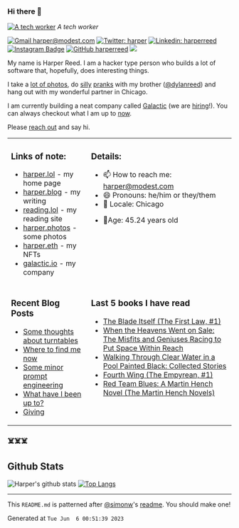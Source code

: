 ### Hi there 👋

<!-- photos starts -->
[![A tech worker](https://harper.photos/photos/L1000319.JPG/L1000319_hu7119c2a9a1a8d36b711b3bb98fb43555_2116240_1200x0_resize_q75_box.JPG)](https://harper.photos/photos/L1000319.JPG/) 
 *A tech worker*
<!-- photos ends -->


<!-- social starts -->
[![Gmail harper@modest.com](https://img.shields.io/badge/-harper@modest.com-c14438?style=flat&logo=Gmail&logoColor=white&link=mailto:harper@modest.com)](mailto:harper@modest.com)
[![Twitter: harper](https://img.shields.io/twitter/follow/harper?style=social)](https://twitter.com/harper)
[![Linkedin: harperreed](https://img.shields.io/badge/-harperreed-blue?style=flat&logo=Linkedin&logoColor=white&link=https://www.linkedin.com/in/harperreed/)](https://www.linkedin.com/in/harperreed/)
[![Instagram Badge](https://img.shields.io/badge/-@harperreed-purple?style=flat&logo=instagram&logoColor=white&link=https://instagram.com/harperreed/)](https://instagram.com/harperreed)
[![GitHub harperreed](https://img.shields.io/github/followers/harperreed?label=follow&style=social)](https://github.com/harperreed)
[![](https://img.shields.io/github/stars/harperreed?style=social)](https://github.com/harperreed)
<!-- social ends -->

<!-- bio starts -->
My name is Harper Reed. I am a hacker type person who builds a lot of software that, hopefully, does interesting things. 

I take a [lot of photos](https://harper.photos), do [silly](http://www.zebraprank.com/) [pranks](https://www.boyhoodhome.com/) with my brother ([@dylanreed](http://twitter.com/dylanreed)) and hang out with my wonderful partner in Chicago. 

I am currently building a neat company called [Galactic](https://galactic.io) (we are [hiring](https://galactic.io/careers/)!). You can always checkout what I am up to [now](https://harperreed.com/now/).

Please [reach out](mailto:harper@modest.com) and say hi. 

<!-- bio ends -->



<table><tr><td valign="top">

### Links of note: 

<!-- links starts -->
- [harper.lol](http://harper.lol) - my home page
- [harper.blog](http://harper.blog) - my writing
- [reading.lol](http://reading.lol) - my reading site
- [harper.photos](http://harper.photos) - some photos
- [harper.eth](http://harper.eth.link) - my NFTs
- [galactic.io](http://galactic.io) - my company



<!-- links ends -->

</td><td valign="top">

### Details: 

<!-- details starts -->
- 📫 How to reach me: [harper@modest.com](mailto:harper@modest.com)
- 😄 Pronouns: he/him or they/them
- 📍 Locale: Chicago
<!-- age starts -->
- 👨Age: 45.24 years old
<!-- age ends -->
<!-- details ends -->

</td></tr><tr><td valign="top">

### Recent Blog Posts

<!-- blog starts -->
* [Some thoughts about turntables](https://harper.blog/2023/02/10/some-thoughts-about-turntables/)
* [Where to find me now](https://harper.blog/2023/01/29/where-to-find-me-now/)
* [Some minor prompt engineering](https://harper.blog/2023/01/26/some-minor-prompt-engineering/)
* [What have I been up to?](https://harper.blog/2020/09/21/what-have-i-been-up-to/)
* [Giving](https://harper.blog/2020/06/04/giving/)
<!-- blog ends -->

</td><td valign="top">


### Last 5 books I have read

<!-- books starts -->
* [The Blade Itself (The First Law, #1)](https://reading.lol/books/the-blade-itself-the-first-law-1/)
* [When the Heavens Went on Sale: The Misfits and Geniuses Racing to Put Space Within Reach](https://reading.lol/books/when-the-heavens-went-on-sale-the-misfits-and-geniuses-racing-to-put-space-within-reach/)
* [Walking Through Clear Water in a Pool Painted Black: Collected Stories](https://reading.lol/books/walking-through-clear-water-in-a-pool-painted-black-collected-stories/)
* [Fourth Wing (The Empyrean, #1)](https://reading.lol/books/fourth-wing-the-empyrean-1/)
* [Red Team Blues: A Martin Hench Novel (The Martin Hench Novels)](https://reading.lol/books/red-team-blues-a-martin-hench-novel-the-martin-hench-novels/)
<!-- books ends -->

</td></tr></table>



### ☠️☠️☠️

## Github Stats


<!-- github_stats starts -->
![Harper's github stats](https://github-readme-stats.vercel.app/api?username=harperreed&show_icons=&private_count=true)
[![Top Langs](https://github-readme-stats.vercel.app/api/top-langs/?username=harperreed&layout=compact)]()

<!-- github_stats ends -->

-----

This `README.md` is patterned after [@simonw](https://twitter.com/simonw)'s [readme](https://simonwillison.net/2020/Jul/10/self-updating-profile-readme/). You should make one!
<!-- date starts -->
Generated at `Tue Jun  6 00:51:39 2023`
<!-- date ends -->

